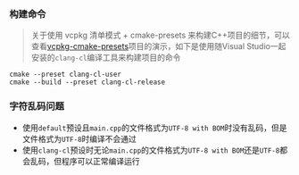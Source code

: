### 构建命令
> 关于使用 vcpkg 清单模式 + cmake-presets 来构建C++项目的细节，可以查看[vcpkg-cmake-presets](https://github.com/icuxika/vcpkg-cmake-presets)项目的演示，如下是使用随Visual Studio一起安装的`clang-cl`编译工具来构建项目的命令
```
cmake --preset clang-cl-user
cmake --build --preset clang-cl-release
```

### 字符乱码问题
- 使用`default`预设且`main.cpp`的文件格式为`UTF-8 with BOM`时没有乱码，但是文件格式为`UTF-8`时编译不会通过
- 使用`clang-cl`预设时无论`main.cpp`的文件格式为`UTF-8 with BOM`还是`UTF-8`都会乱码，但程序可以正常编译运行